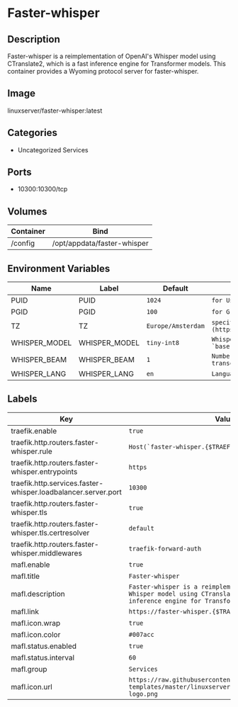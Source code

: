 # Faster-whisper

## Description
Faster\-whisper is a reimplementation of OpenAI's Whisper model using CTranslate2, which is a fast inference engine for Transformer models. This container provides a Wyoming protocol server for faster\-whisper.

## Image
linuxserver/faster-whisper:latest

## Categories
- Uncategorized Services

## Ports
- 10300:10300/tcp

## Volumes
| Container | Bind |
|-----------|------|
| /config | /opt/appdata/faster-whisper |

## Environment Variables
| Name | Label | Default | Description |
|------|-------|---------|-------------|
| PUID | PUID | ```1024``` | ```for UserID``` |
| PGID | PGID | ```100``` | ```for GroupID``` |
| TZ | TZ | ```Europe/Amsterdam``` | ```specify a timezone to use, see this [list](https://en.wikipedia.org/wiki/List_of_tz_database_time_zones#List).``` |
| WHISPER_MODEL | WHISPER_MODEL | ```tiny-int8``` | ```Whisper model that will be used for transcription. From `tiny`, `base`, `small` and `medium`, all with `-int8` compressed variants``` |
| WHISPER_BEAM | WHISPER_BEAM | ```1``` | ```Number of candidates to consider simultaneously during transcription.``` |
| WHISPER_LANG | WHISPER_LANG | ```en``` | ```Language that you will speak to the add-on.``` |

## Labels
| Key | Value |
|-----|-------|
| traefik.enable | ```true``` |
| traefik.http.routers.faster-whisper.rule | ```Host(`faster-whisper.{$TRAEFIK_INGRESS_DOMAIN}`)``` |
| traefik.http.routers.faster-whisper.entrypoints | ```https``` |
| traefik.http.services.faster-whisper.loadbalancer.server.port | ```10300``` |
| traefik.http.routers.faster-whisper.tls | ```true``` |
| traefik.http.routers.faster-whisper.tls.certresolver | ```default``` |
| traefik.http.routers.faster-whisper.middlewares | ```traefik-forward-auth``` |
| mafl.enable | ```true``` |
| mafl.title | ```Faster-whisper``` |
| mafl.description | ```Faster-whisper is a reimplementation of OpenAI's Whisper model using CTranslate2, which is a fast inference engine for Transformer models.``` |
| mafl.link | ```https://faster-whisper.{$TRAEFIK_INGRESS_DOMAIN}``` |
| mafl.icon.wrap | ```true``` |
| mafl.icon.color | ```#007acc``` |
| mafl.status.enabled | ```true``` |
| mafl.status.interval | ```60``` |
| mafl.group | ```Services``` |
| mafl.icon.url | ```https://raw.githubusercontent.com/linuxserver/docker-templates/master/linuxserver.io/img/faster-whisper-logo.png``` |

